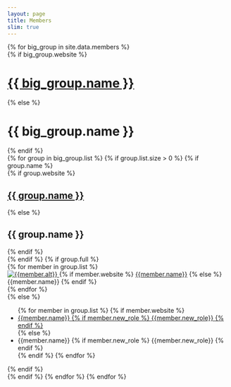 ```yaml
---
layout: page
title: Members
slim: true
---
```



<div class="row">
    {% for big_group in site.data.members %}
        <div class="w-100"></div>
            {% if big_group.website %}
                <a target="_blank" href="{{big_group.website}}"><h1>{{ big_group.name }}</h1></a>
            {% else %}
                <h1>{{ big_group.name }}</h1>
            {% endif %}
        <div class="w-100"></div>
        {% for group in big_group.list %}
            {% if group.list.size > 0 %}
                {% if group.name %}
                    <div class="w-100"></div>
                    {% if group.website %}
                        <a target="_blank" href="{{group.website}}"><h2>{{ group.name }}</h2></a>
                    {% else %}
                        <h2>{{ group.name }}</h2>
                    {% endif %}
                    <div class="w-100"></div>
                {% endif %}
                {% if group.full %}
                  <div class="row">
                      {% for member in group.list %}
                          <div class="col-xl-3 col-lg-3 col-md-4 text-center col-sm-6 col-xs-6">
                              <a target="_blank" href="{{member.website}}">
                                  <img class="img-circle" src="{{member.image}}" alt="{{member.alt}}">
                              </a>
                              {% if member.website %}
                                  <a target="_blank" href="{{member.website}}">{{member.name}}</a>
                              {% else %}
                                  {{member.name}}
                              {% endif %}
                              <!--{% if member.coadvisor %}
                                  <br>Co-advised by <a target="_blank" href="{{member.coadvisorweb}}">{{member.coadvisor}}</a>
                              {% endif %}-->
                          </div>
                      {% endfor %}
                  </div>
                {% else %}
                   <ul>
                        {% for member in group.list %}
                            {% if member.website %}
                                <li><a target="_blank" href="{{member.website}}"> {{member.name}} {% if member.new_role %} {{member.new_role}} {% endif %} </a></li>
                            {% else %}
                                <li><a> {{member.name}} {% if member.new_role %} {{member.new_role}} {% endif %} </a></li>
                            {% endif %} 
                        {% endfor %}
                    </ul>
                {% endif %}
                <br>
            {% endif %}
        {% endfor %}
    {% endfor %}
</div>

